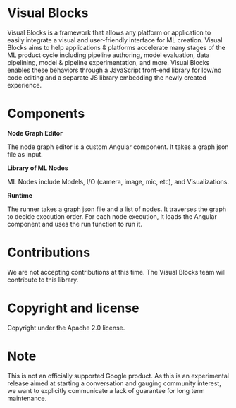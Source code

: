 # Visual Blocks

Visual Blocks is a framework that allows any platform or application to easily integrate a visual and user-friendly interface for ML creation. Visual Blocks aims to help applications & platforms accelerate many stages of the ML product cycle including pipeline authoring, model evaluation, data pipelining, model & pipeline experimentation, and more. Visual Blocks enables these behaviors through a JavaScript front-end library for low/no code editing and a separate JS library embedding the newly created experience.

# Components

**Node Graph Editor**

The node graph editor is a custom Angular component. It takes a graph json file as input. 

**Library of ML Nodes**

ML Nodes include Models, I/O (camera, image, mic, etc), and Visualizations.

**Runtime**

The runner takes a graph json file and a list of nodes. It traverses the graph to decide execution order. For each node execution, it loads the Angular component and uses the run function to run it.

# Contributions

We are not accepting contributions at this time. The Visual Blocks team will contribute to this library.
# Copyright and license
Copyright under the Apache 2.0 license.

# Note
This is not an officially supported Google product. As this is an experimental release aimed at starting a conversation and gauging community interest, we want to explicitly communicate a lack of guarantee for long term maintenance.
